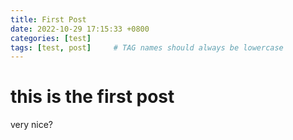 ```yaml
---
title: First Post
date: 2022-10-29 17:15:33 +0800
categories: [test]
tags: [test, post]     # TAG names should always be lowercase
---
```


# this is the first post

very nice?